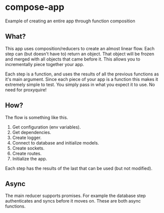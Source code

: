 # compose-app
Example of creating an entire app through function composition

## What?

This app uses composition/reducers to create an almost linear flow. Each step can (but doesn't have to) return an object. That object will be frozen and merged with all objects that came before it. This allows you to incrementally piece together your app.

Each step is a function, and uses the results of all the previous functions as it's main argument. Since each piece of your app is a function this makes it extremely simple to test. You simply pass in what you expect it to use. No need for proxyquire!

## How?

The flow is something like this.

1. Get configuration (env variables).
2. Get dependencies.
3. Create logger.
4. Connect to database and initialize models.
5. Create sockets.
6. Create routes.
7. Initialize the app.


Each step has the results of the last that can be used (but not modified).

## Async

The main reducer supports promises. For example the database step authenticates and syncs before it moves on. These are both async functions.
